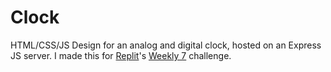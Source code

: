 # Clock
HTML/CSS/JS Design for an analog and digital clock, hosted on an Express JS server. I made this for [Replit](https://replit.com/~)'s [Weekly 7](https://replit.com/talk/announcements/Weekly-Challenge-7/144191) challenge.
